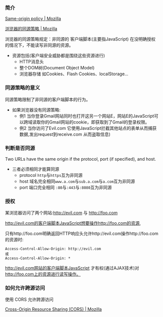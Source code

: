 ### 简介

[Same-origin policy | Mozilla](https://developer.mozilla.org/en-US/docs/Web/Security/Same-origin_policy)

[浏览器的同源策略 | Mozilla](https://developer.mozilla.org/zh-CN/docs/Web/Security/Same-origin_policy)

浏览器的同源策略规定：非同源的 客户端脚本(主要指JavaScript) 在没明确授权的情况下，不能读写非同源的资源。

* 资源包括(客户端安全威胁都是围绕这些资源进行)
  * HTTP消息头
  * 整个DOM树(Document Object Model)
  * 浏览器存储 如Cookies、Flash Cookies、localStorage...

### 同源策略的意义

同源策略限制了非同源的客户端脚本的行为。

* 如果浏览器没有同源策略:
  * 例1 当你登录Gmail网站同时也打开这另一个网站E，网站E的JavaScript可以跨域读取你的Gmail网站的cookie，即获取到了Gmail的登录权限。
  * 例2 当你访问了Evil.com 它使用JavaScript拦截其他站点的表单从而捕获数据,发出request到receive.com 从而盗取信息)

### 判断是否同源

Two URLs have the same origin if the protocol, port (if specified), and host.

* 三者必须相同才能算同源
  * protocol `http`与`https`互为非同源
  * host 域名完全相同`www.a.com`与`sub.a.com`与`a.com`互为非同源
  * port 端口完全相同 `:80`与`:443`与`:8080`互为非同源

### 授权

某浏览器访问了两个网站:http://evil.com 与 http://foo.com

http://evil.com的客户端脚本JavaScript想要操作http://foo.com的资源,

只有http://foo.com明确返回HTTP响应头允许http://evil.com操作http://foo.com的资源时:

```
Access-Control-Allow-Origin: http://evil.com
或
Access-Control-Allow-Origin: *
```

http://evil.com网站的客户端脚本JavaScript 才有权(通过AJAX技术)对 http://foo.com上的资源进行读写操作。


### 如何允许跨源访问

使用 CORS 允许跨源访问

[Cross-Origin Resource Sharing (CORS) | Mozilla](https://developer.mozilla.org/zh-CN/docs/Web/HTTP/Access_control_CORS)
